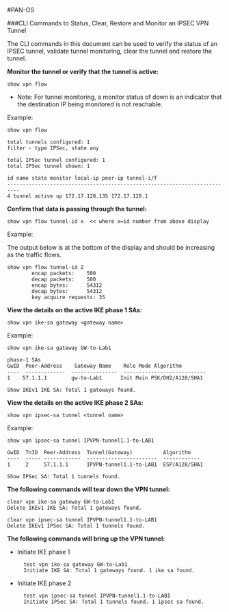 #PAN-OS


###CLI Commands to Status, Clear, Restore and Monitor an IPSEC VPN Tunnel

The CLI commands in this document can be used to verify the status of an IPSEC tunnel, validate tunnel monitoring, clear the tunnel and restore the tunnel.


**Monitor the tunnel or verify that the tunnel is active:**

	show vpn flow

 - Note: For tunnel monitoring, a monitor status of down is an indicator that the destination IP being monitored is not reachable.

Example:

	show vpn flow

	total tunnels configured: 1
	filter - type IPSec, state any

	total IPSec tunnel configured: 1
	total IPSec tunnel shown: 1

	id name state monitor local-ip peer-ip tunnel-i/f
	--------------------------------------------------------------------------
	4 tunnel active up 172.17.128.135 172.17.128.1
 
**Confirm that data is passing through the tunnel:**

	show vpn flow tunnel-id x  << where x=id number from above display

 

Example:

The output below is at the bottom of the display and should be increasing as the traffic flows.

 

	show vpn flow tunnel-id 2
	        encap packets:    500
	        decap packets:    500
	        encap bytes:      54312
	        decap bytes:      54312
	        key acquire requests: 35

**View the details on the active IKE phase 1 SAs:**

	show vpn ike-sa gateway <gateway name>

 

Example:

	show vpn ike-sa gateway GW-to-Lab1
	 
	phase-1 SAs
	GwID  Peer-Address    Gateway Name    Role Mode Algorithm
	----  -------------  ---------------  ---------------------------               
	1    57.1.1.1        gw-to-Lab1      Init Main PSK/DH2/A128/SHA1
	 
	Show IKEv1 IKE SA: Total 1 gateways found.


**View the details on the active IKE phase 2 SAs:**

	show vpn ipsec-sa tunnel <tunnel name>

 

Example:

	show vpn ipsec-sa tunnel IPVPN-tunnel1.1-to-LAB1
	 
	GwID  TnID  Peer-Address  Tunnel(Gateway)          Algorithm     
	----  ----- ------------  -----------------------  ------------
	1     2     57.1.1.1      IPVPN-tunnel1.1-to-LAB1  ESP/A128/SHA1
	 
	Show IPSec SA: Total 1 tunnels found.


**The following commands will tear down the VPN tunnel:**

	clear vpn ike-sa gateway GW-to-Lab1
	Delete IKEv1 IKE SA: Total 1 gateways found.
	 
	clear vpn ipsec-sa tunnel IPVPN-tunnel1.1-to-LAB1
	Delete IKEv1 IPSec SA: Total 1 tunnels found.

 

**The following commands will bring up the VPN tunnel:**

- Initiate IKE phase 1

		test vpn ike-sa gateway GW-to-Lab1
		Initiate IKE SA: Total 1 gateways found. 1 ike sa found.


- Initiate IKE phase 2  

		test vpn ipsec-sa tunnel IPVPN-tunnel1.1-to-LAB1
		Initiate IPSec SA: Total 1 tunnels found. 1 ipsec sa found.